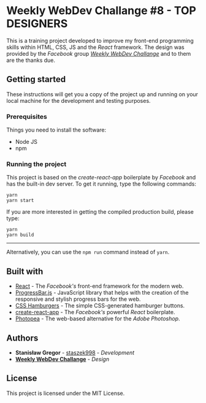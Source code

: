 # Weekly WebDev Challange #8 - TOP DESIGNERS

This is a training project developed to improve my front-end programming skills within HTML, CSS, JS and the _React_ framework. The design was provided by the _Facebook_ group _[Weekly WebDev Challange](https://www.facebook.com/groups/940002776068923/)_ and to them are the thanks due.

## Getting started

These instructions will get you a copy of the project up and running on your local machine for the development and testing purposes.

### Prerequisites

Things you need to install the software:

- Node JS
- npm

### Running the project

This project is based on the _create-react-app_ boilerplate by _Facebook_ and has the built-in dev server. To get it running, type the following commands:

```
yarn
yarn start
```

If you are more interested in getting the compiled production build, please type:

```
yarn
yarn build
```

---

Alternatively, you can use the `npm run` command instead of `yarn`.

## Built with

- [React](https://reactjs.org/) - The _Facebook's_ front-end framework for the modern web.
- [ProgressBar.js](https://kimmobrunfeldt.github.io/progressbar.js/) - JavaScript library that helps with the creation of the responsive and stylish progress bars for the web.
- [CSS Hamburgers](https://jonsuh.com/hamburgers/) - The simple CSS-generated hamburger buttons.
- [create-react-app](https://github.com/facebook/create-react-app) - The _Facebook's_ powerful _React_ boilerplate.
- [Photopea](https://www.photopea.com/) - The web-based alternative for the _Adobe Photoshop_.

## Authors

- **Stanisław Gregor** - [staszek998](https://github.com/staszek998) - _Development_
- **[Weekly WebDev Challange](https://www.facebook.com/groups/940002776068923/)** - _Design_

## License

This project is licensed under the MIT License.
